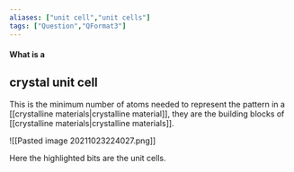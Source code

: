 ```yaml
---
aliases: ["unit cell","unit cells"]
tags: ["Question","QFormat3"]
---
```


#### What is a
## crystal unit cell
This is the minimum number of atoms needed to represent the pattern in a [[crystalline materials|crystalline material]], they are the building blocks of [[crystalline materials|crystalline materials]].

![[Pasted image 20211023224027.png]]

Here the highlighted bits are the unit cells.